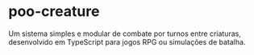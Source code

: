 # poo-creature

Um sistema simples e modular de combate por turnos entre criaturas, desenvolvido em TypeScript para jogos RPG ou simulações de batalha.

